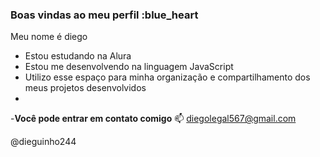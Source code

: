 ### Boas vindas ao meu perfil :blue_heart
Meu nome é diego

- Estou estudando na Alura
- Estou me desenvolvendo na linguagem JavaScript
- Utilizo esse espaço para minha organização e compartilhamento dos meus projetos desenvolvidos
- 
-**Você pode entrar em contato comigo** 📫
  diegolegal567@gmail.com

@dieguinho244
